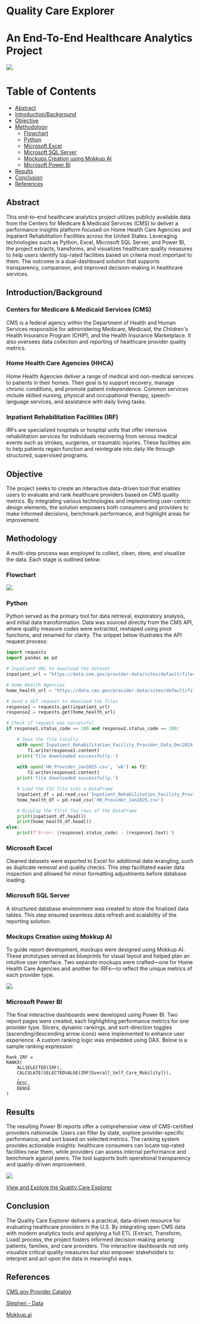 # Quality Care Explorer
# An End-To-End Healthcare Analytics Project
![.](assets/images/QCE3.png)

# Table of Contents 

- [Abstract](#Abstract)
- [Introduction/Background](#introductionbackground)
- [Objective](#Objective)
- [Methodology](#Methodology)
  - [Flowchart](#Flowchart)
  - [Python](#Python)
  - [Microsoft Excel](#microsoft-excel)
  - [Microsoft SQL Server](#microsoft-sql-server)
  - [Mockups Creation using Mokkup AI](#mockups-creation-using-mokkup-ai)
  - [Microsoft Power BI](#microsoft-power-bi)
- [Results](#Results)
- [Conclusion](#Conclusion)
- [References](#References)

## Abstract
This end-to-end healthcare analytics project utilizes publicly available data from the Centers for Medicare & Medicaid Services (CMS) to deliver a performance insights platform focused on Home Health Care Agencies and Inpatient Rehabilitation Facilities across the United States. Leveraging technologies such as Python, Excel, Microsoft SQL Server, and Power BI, the project extracts, transforms, and visualizes healthcare quality measures to help users identify top-rated facilities based on criteria most important to them. The outcome is a dual-dashboard solution that supports transparency, comparison, and improved decision-making in healthcare services.

## Introduction/Background
### Centers for Medicare & Medicaid Services (CMS)
CMS is a federal agency within the Department of Health and Human Services responsible for administering Medicare, Medicaid, the Children's Health Insurance Program (CHIP), and the Health Insurance Marketplace. It also oversees data collection and reporting of healthcare provider quality metrics.
### Home Health Care Agencies (HHCA)
Home Health Agencies deliver a range of medical and non-medical services to patients in their homes. Their goal is to support recovery, manage chronic conditions, and promote patient independence. Common services include skilled nursing, physical and occupational therapy, speech-language services, and assistance with daily living tasks.
### Inpatient Rehabilitation Facilities (IRF)
IRFs are specialized hospitals or hospital units that offer intensive rehabilitation services for individuals recovering from serious medical events such as strokes, surgeries, or traumatic injuries. These facilities aim to help patients regain function and reintegrate into daily life through structured, supervised programs.

## Objective 
The project seeks to create an interactive data-driven tool that enables users to evaluate and rank healthcare providers based on CMS quality metrics. By integrating various technologies and implementing user-centric design elements, the solution empowers both consumers and providers to make informed decisions, benchmark performance, and highlight areas for improvement.

## Methodology 
A multi-step process was employed to collect, clean, store, and visualize the data. Each stage is outlined below:

### Flowchart 
![.](assets/images/QCE_Flowchart.png)

### Python 
Python served as the primary tool for data retrieval, exploratory analysis, and initial data transformation. Data was sourced directly from the CMS API, where quality measure codes were extracted, reshaped using pivot functions, and renamed for clarity. The snippet below illustrates the API request process:
```python
import requests
import pandas as pd

# Inpatient URL to download the dataset
inpatient_url = "https://data.cms.gov/provider-data/sites/default/files/resources/338f3022b522e13b6eb3c771aec03389_1733414708/Inpatient_Rehabilitation_Facility-Provider_Data_Dec2024.csv"

# Home Health Agencies
home_health_url = "https://data.cms.gov/provider-data/sites/default/files/resources/b1df2daa86922407689549b515d4635d_1733947506/HH_Provider_Jan2025.csv"

# Send a GET request to download the files
response1 = requests.get(inpatient_url)
response2 = requests.get(home_health_url)

# Check if request was successful
if response1.status_code == 200 and response2.status_code == 200:

    # Save the file locally
    with open('Inpatient_Rehabilitation_Facility_Provider_Data_Dec2024.csv', 'wb') as f1:
        f1.write(response1.content)
    print('file downloaded successfully.')
    
    with open('HH_Provider_Jan2025.csv', 'wb') as f2:
        f2.write(response2.content)
    print('file downloaded successfully.')

    # Load the CSV file into a DataFrame
    inpatient_df = pd.read_csv('Inpatient_Rehabilitation_Facility_Provider_Data_Dec2024.csv')
    home_health_df = pd.read_csv('HH_Provider_Jan2025.csv')

    # Display the first few rows of the DataFrame
    print(inpatient_df.head())
    print(home_health_df.head())
else:
    print(f'Error: {response1.status_code} - {response1.text}')
```

### Microsoft Excel 
Cleaned datasets were exported to Excel for additional data wrangling, such as duplicate removal and quality checks. This step facilitated easier data inspection and allowed for minor formatting adjustments before database loading.

### Microsoft SQL Server
A structured database environment was created to store the finalized data tables. This step ensured seamless data refresh and scalability of the reporting solution.

### Mockups Creation using Mokkup AI 
To guide report development, mockups were designed using Mokkup AI. These prototypes served as blueprints for visual layout and helped plan an intuitive user interface. Two separate mockups were crafted—one for Home Health Care Agencies and another for IRFs—to reflect the unique metrics of each provider type.

![.](assets/images/QCE_Mockups.png)

### Microsoft Power BI 
The final interactive dashboards were developed using Power BI. Two report pages were created, each highlighting performance metrics for one provider type. Slicers, dynamic rankings, and sort-direction toggles (ascending/descending arrow icons) were implemented to enhance user experience. A custom ranking logic was embedded using DAX. Below is a sample ranking expression:
```powerbi
Rank_IRF = 
RANKX(
    ALLSELECTED(IRF),
    CALCULATE(SELECTEDVALUE(IRF[Overall_Self_Care_Mobility])),
    ,
    DESC,
    DENSE
)
```
## Results
The resulting Power BI reports offer a comprehensive view of CMS-certified providers nationwide. Users can filter by state, explore provider-specific performance, and sort based on selected metrics. The ranking system provides actionable insights: healthcare consumers can locate top-rated facilities near them, while providers can assess internal performance and benchmark against peers. The tool supports both operational transparency and quality-driven improvement.

![.](assets/images/QCE_Reports.png)

[View and Explore the Quality Care Explorer](https://app.powerbi.com/view?r=eyJrIjoiNmI4YzcxYmYtOGU4Ni00Yjk4LTg2NzAtZTRlNmY0NWIzYzllIiwidCI6ImJjNDg4ZDAzLTUwNGYtNGZjMy1iOTFmLTM0YjJmNjc0ZWQyZiIsImMiOjN9)

## Conclusion
The Quality Care Explorer delivers a practical, data-driven resource for evaluating healthcare providers in the U.S. By integrating open CMS data with modern analytics tools and applying a full ETL (Extract, Transform, Load) process, the project fosters informed decision-making among patients, families, and care providers. The interactive dashboards not only visualize critical quality measures but also empower stakeholders to interpret and act upon the data in meaningful ways.

## References
[CMS.gov Provider Catalog](https://data.cms.gov/provider-data/)

[Stephen - Data](https://www.youtube.com/watch?v=mm_sN-Elplg&t=8895s)

[Mokkup.ai](https://app.mokkup.ai/)



